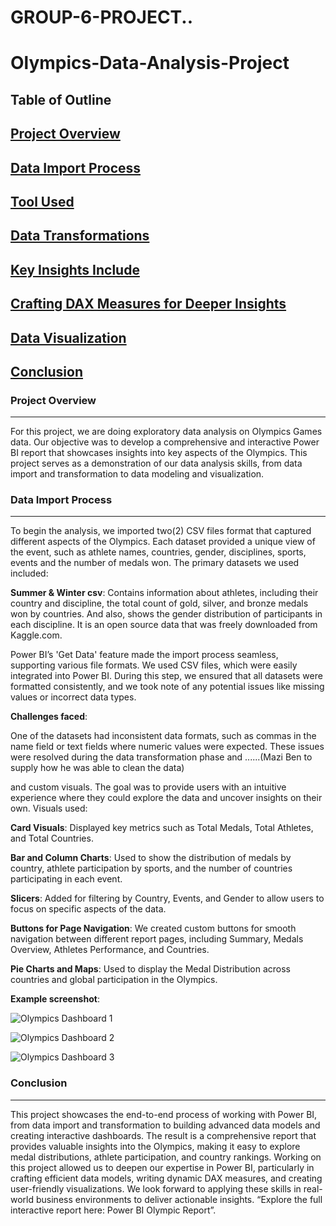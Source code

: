 # GROUP-6-PROJECT..
# Olympics-Data-Analysis-Project

## Table of Outline
## [Project Overview](#project-overview)
## [Data Import Process](#data-import-process)
## [Tool Used](#tool-used)
## [Data Transformations](#data-transformations)
## [Key Insights Include](#key-insights-include)
## [Crafting DAX Measures for Deeper Insights](#crafting-dax-measures-for-deeper-insights)
## [Data Visualization](#data-visualization)
## [Conclusion](#conclusion)

### Project Overview
---
For this project, we are doing exploratory data analysis on Olympics Games data. Our objective was to develop a comprehensive and interactive Power BI report that showcases insights into key aspects of the Olympics. This project serves as a demonstration of our data analysis skills, from data import and transformation to data modeling and visualization.

### Data Import Process
---
To begin the analysis, we imported two(2) CSV files format that captured different aspects of the Olympics. Each dataset provided a unique view of the event, such as athlete names, countries, gender, disciplines, sports, events and the number of medals won. The primary datasets we used included:

**Summer & Winter csv**: Contains information about athletes, including their country and discipline, the total count of gold, silver, and bronze medals won by countries. And also, shows the gender distribution of participants in each discipline. It is an open source data that was freely downloaded from Kaggle.com.

Power BI’s 'Get Data' feature made the import process seamless, supporting various file formats. We used CSV files, which were easily integrated into Power BI. During this step, we ensured that all datasets were formatted consistently, and we took note of any potential issues like missing values or incorrect data types.

**Challenges faced**: 

One of the datasets had inconsistent data formats, such as commas in the name field or text fields where numeric values were expected. These issues were resolved during the data transformation phase and ......(Mazi Ben to supply how he was able to clean the data)

and custom visuals. The goal was to provide users with an intuitive experience where they could explore the data and uncover insights on their own.
Visuals used:

**Card Visuals**: Displayed key metrics such as Total Medals, Total Athletes, and Total Countries.

**Bar and Column Charts**: Used to show the distribution of medals by country, athlete participation by sports, and the number of countries participating in each event.

**Slicers**: Added for filtering by Country, Events, and Gender to allow users to focus on specific aspects of the data.

**Buttons for Page Navigation**: We created custom buttons for smooth navigation between different report pages, including Summary, Medals Overview, Athletes Performance, and Countries.

**Pie Charts and Maps**: Used to display the Medal Distribution across countries and global participation in the Olympics.

**Example screenshot**:

![Olympics Dashboard 1](https://github.com/user-attachments/assets/c30b8dbb-247f-40e6-a10e-1206bb3fb3e3)

![Olympics Dashboard 2](https://github.com/user-attachments/assets/f7965d33-f966-4dae-b34b-e10b0750b5d4)

![Olympics Dashboard 3](https://github.com/user-attachments/assets/b4f15ecf-72a2-4133-8e7e-c0f7be24a925)

### Conclusion
---
This project showcases the end-to-end process of working with Power BI, from data import and transformation to building advanced data models and creating interactive dashboards. The result is a comprehensive report that provides valuable insights into the Olympics, making it easy to explore medal distributions, athlete participation, and country rankings.
Working on this project allowed us to deepen our expertise in Power BI, particularly in crafting efficient data models, writing dynamic DAX measures, and creating user-friendly visualizations. We look forward to applying these skills in real-world business environments to deliver actionable insights.
“Explore the full interactive report here: Power BI Olympic Report”.

